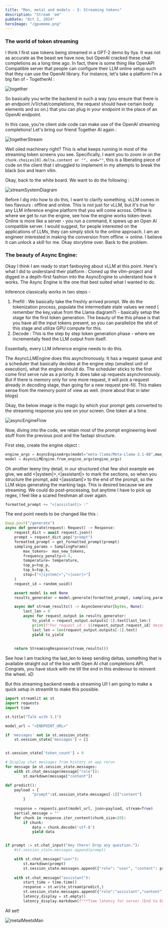 ```yaml
---
title: "Man, metal and models - 3: Streaming tokens"
description: "Stream 'em"
pubDate: "Oct 2, 2024"
heroImage: "/gpumeme.png"
---
```


### The world of token streaming

I think I first saw tokens being streamed in a GPT-2 demo by Ilya. It was not as accurate as the beast we have now, but OpenAI cracked these chat completions as a long time ago. In fact, there is some thing like OpenAPI Compatible server that people can configure their LLM online setup such that they can use the OpenAI library. For instance, let's take a platform I'm a big fan of - TogetherAI :

![together](/openAICompatible.png)

So basically you write the backend in such a way (you ensure that there is an endpoint /v1/chat/completions, the request should have certain body elements and so on.) that you can plug in your endpoint in the place of an OpenAI endpoint.

In this case, you're client side code can make use of the OpenAI streaming completions! Let's bring our friend Together AI again :

![togetherStream](/streamOpenAI.png)

Well oiled machinery right? This is what keeps running in most of the streaming token screens you see. Specifically, I want you to zoom in on the ```chunk.choices[0].delta.content or "", end=""```, this is a liberating piece of code on the client that I struggled to implement in my attempts to break the black box and learn vllm. 

Okay, back to the white board. We want to do the following :

![streamSystemDiagram](/streamSD.jpg)

Before I dig into how to do this, I want to clarify something. vLLM comes in two flavours : offline and online. This is not just for vLLM, but it's true for any LLM inference engine platform that you will come across. Offline is where we get to run the engine, see how the engine works token-level. Online is more like a server - you run a command, it spews up an Open AI compatible server. I would suggest, for people interested on the applications of LLMs, they can simply stick to the online approach. I am an engineer interested in making the conversion from offline -> online. I believe it can unlock a skill for me. Okay storytime over. Back to the problem.

### The beauty of Async Engine:

Okay I think I am ready to start fanboying about vLLM at this point. Here's what I did to understand their platform : Cloned up the vllm-project and digged in a depth-first fashion into the AsyncEngine to understand how it works. The Async Engine is the one that best suited what I wanted to do.

Inference classically works in two steps - <br>
1. Prefill : We basically take the freshly arrived prompt. We do the tokenization process, populate the intermediate state values we need ( remember the key,value from the Llama diagram?) - basically setup the stage for the first token generation. The beauty of the this phase is that you have all the input tokens present, so you can parallelize the shit of this stage and utilize GPU compute for this. <br>
2. Decode : This is the step by step token generation phase - where we incrementally feed the LLM output from itself.<br>

Essentially, every LLM inference engine needs to do this.

The AsyncLLMEngine does this asynchronously. It has a request queue and a scheduler that basically decides at the engine step (smallest unit of execution), what the engine should do. The scheduler sticks to the first come first serve rule as a priority. It does take up requests asynchronously. But if there is memory only for one more request, it will pick a request already in decoding stage, than going for a new request pre-fill. This makes sense from the memory point of view as well. (more about that in later blogs)

Okay, the below image is the magic by which your prompt gets converted to the streaming response you see on your screen.
One token at a time.

![asyncEngineFlow](/async_engine_flow.jpg)

Now, diving into the code, we retain most of the prompt engineering level stuff from the previous post and the fastapi structure.

First step, create the engine object : <br>

```python
engine_args = AsyncEngineArgs(model="meta-llama/Meta-Llama-3.1-8B",max_model_len=max_model_len,disable_async_output_proc=False)
model = AsyncLLMEngine.from_engine_args(engine_args)
```

Oh another teeny tiny detail, in our structured chat few shot example we give, we add <|system|>,<|assistant|> to mark the sections, so when you structure the prompt, add <|assistant|> to the end of the prompt, so the LLM skips generating the marking tags. This is desired because we are streaming. We could do post-processing, but anytime I have to pick up regex, I feel like a scared freshman all over again. 

```python
formatted_prompt += "<|assistant|> :"
```

The end point needs to be changed like this :

```python
@app.post("/generate")
async def generate(request: Request) -> Response:
    request_dict = await request.json()
    prompt = request_dict.pop("prompt")
    formatted_prompt = get_formatted_prompt(prompt)
    sampling_params = SamplingParams(
        max_tokens=  max_new_tokens,
        frequency_penalty=0.9,
        temperature= temperature,
        top_p=top_p,
        top_k=top_k,
        stop=["<|system|>","<|user|>"]
    )
    request_id = random_uuid()

    assert model is not None
    results_generator = model.generate(formatted_prompt, sampling_params, request_id)

    async def stream_results() -> AsyncGenerator[bytes, None]:
        last_len = 0
        async for request_output in results_generator:
            to_yield = request_output.outputs[-1].text[last_len:]
            print(f"For request_id : ${request_output.request_id} decode step yielded ${to_yield}")
            last_len = len(request_output.outputs[-1].text)
            yield to_yield
            
    
    return StreamingResponse(stream_results())
```

See how I am tracking the last_len to keep sending deltas, something that is available straight out of the box with Open AI chat completions API. Congrats, you have stuck with me till the end in this endevour to reinvent the wheel. xD 

But this streaming backend needs a streaming UI! I am going to make a quick setup in streamlit to make this possible.

```python
import streamlit as st
import requests
import time

st.title("Talk with 3.1")

model_url = "<ENDPOINT_URL>"

if 'messages' not in st.session_state:
    st.session_state['messages'] = []


st.session_state['token_count'] = 0

# Display chat messages from history on app rerun
for message in st.session_state.messages:
    with st.chat_message(message["role"]):
        st.markdown(message["content"])

def predict():
    payload = {
            "prompt":st.session_state.messages[-1]["content"]
        }
        
    response = requests.post(model_url, json=payload, stream=True)
    partial_message = ""
    for chunk in response.iter_content(chunk_size=20):
        if chunk:
            data = chunk.decode('utf-8')
            yield data


if prompt := st.chat_input("Hey there! Drop any question."):
    #st.session_state.messages.append(prompt)

    with st.chat_message("user"):
        st.markdown(prompt)
        st.session_state.messages.append({"role": "user", "content": prompt})
    
    with st.chat_message("assistant"):
        start_time = time.time()
        response = st.write_stream(predict,)
        st.session_state.messages.append({"role":"assistant","content":response})
        latency_display = st.empty()
        latency_display.markdown(f"**Time latency for server (End to End) :** {time.time() - start_time} seconds.")
```

All set!

![metalMeetsMan](/metalMeetsMan.png)













